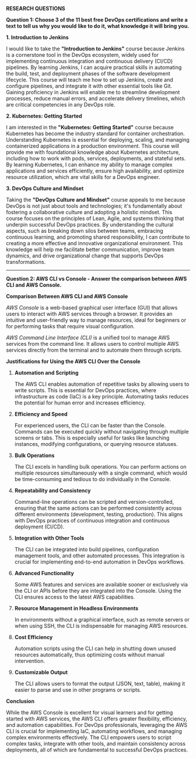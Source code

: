 **RESEARCH QUESTIONS**

**Question 1: Choose 3 of the 11 best free DevOps certifications and write a text to tell us why you would like to do it, what knowledge it will bring you.**

**1. Introduction to Jenkins**

I would like to take the **"Introduction to Jenkins"** course because Jenkins is a cornerstone tool in the DevOps ecosystem, widely used for implementing continuous integration and continuous delivery (CI/CD) pipelines. By learning Jenkins, I can acquire practical skills in automating the build, test, and deployment phases of the software development lifecycle. This course will teach me how to set up Jenkins, create and configure pipelines, and integrate it with other essential tools like Git. Gaining proficiency in Jenkins will enable me to streamline development processes, reduce manual errors, and accelerate delivery timelines, which are critical competencies in any DevOps role.

**2. Kubernetes: Getting Started**

I am interested in the **"Kubernetes: Getting Started"** course because Kubernetes has become the industry standard for container orchestration. Understanding Kubernetes is essential for deploying, scaling, and managing containerized applications in a production environment. This course will provide me with foundational knowledge about Kubernetes architecture, including how to work with pods, services, deployments, and stateful sets. By learning Kubernetes, I can enhance my ability to manage complex applications and services efficiently, ensure high availability, and optimize resource utilization, which are vital skills for a DevOps engineer.

**3. DevOps Culture and Mindset**

Taking the **"DevOps Culture and Mindset"** course appeals to me because DevOps is not just about tools and technologies; it's fundamentally about fostering a collaborative culture and adopting a holistic mindset. This course focuses on the principles of Lean, Agile, and systems thinking that underpin successful DevOps practices. By understanding the cultural aspects, such as breaking down silos between teams, embracing continuous learning, and promoting shared responsibility, I can contribute to creating a more effective and innovative organizational environment. This knowledge will help me facilitate better communication, improve team dynamics, and drive organizational change that supports DevOps transformations.

---

**Question 2: AWS CLI vs Console - Answer the comparison between AWS CLI and AWS Console.**

**Comparison Between AWS CLI and AWS Console**

*AWS Console* is a web-based graphical user interface (GUI) that allows users to interact with AWS services through a browser. It provides an intuitive and user-friendly way to manage resources, ideal for beginners or for performing tasks that require visual configuration.

*AWS Command Line Interface (CLI)* is a unified tool to manage AWS services from the command line. It allows users to control multiple AWS services directly from the terminal and to automate them through scripts.

**Justifications for Using the AWS CLI Over the Console**

1. **Automation and Scripting**

   The AWS CLI enables automation of repetitive tasks by allowing users to write scripts. This is essential for DevOps practices, where infrastructure as code (IaC) is a key principle. Automating tasks reduces the potential for human error and increases efficiency.

2. **Efficiency and Speed**

   For experienced users, the CLI can be faster than the Console. Commands can be executed quickly without navigating through multiple screens or tabs. This is especially useful for tasks like launching instances, modifying configurations, or querying resource statuses.

3. **Bulk Operations**

   The CLI excels in handling bulk operations. You can perform actions on multiple resources simultaneously with a single command, which would be time-consuming and tedious to do individually in the Console.

4. **Repeatability and Consistency**

   Command-line operations can be scripted and version-controlled, ensuring that the same actions can be performed consistently across different environments (development, testing, production). This aligns with DevOps practices of continuous integration and continuous deployment (CI/CD).

5. **Integration with Other Tools**

   The CLI can be integrated into build pipelines, configuration management tools, and other automated processes. This integration is crucial for implementing end-to-end automation in DevOps workflows.

6. **Advanced Functionality**

   Some AWS features and services are available sooner or exclusively via the CLI or APIs before they are integrated into the Console. Using the CLI ensures access to the latest AWS capabilities.

7. **Resource Management in Headless Environments**

   In environments without a graphical interface, such as remote servers or when using SSH, the CLI is indispensable for managing AWS resources.

8. **Cost Efficiency**

   Automation scripts using the CLI can help in shutting down unused resources automatically, thus optimizing costs without manual intervention.

9. **Customizable Output**

   The CLI allows users to format the output (JSON, text, table), making it easier to parse and use in other programs or scripts.

**Conclusion**

While the AWS Console is excellent for visual learners and for getting started with AWS services, the AWS CLI offers greater flexibility, efficiency, and automation capabilities. For DevOps professionals, leveraging the AWS CLI is crucial for implementing IaC, automating workflows, and managing complex environments effectively. The CLI empowers users to script complex tasks, integrate with other tools, and maintain consistency across deployments, all of which are fundamental to successful DevOps practices.